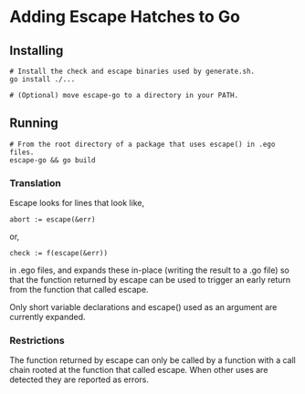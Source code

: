 # Adding Escape Hatches to Go

## Installing

	# Install the check and escape binaries used by generate.sh.
	go install ./...

	# (Optional) move escape-go to a directory in your PATH.

## Running

	# From the root directory of a package that uses escape() in .ego files.
    escape-go && go build

### Translation

Escape looks for lines that look like,

	abort := escape(&err)

or,

	check := f(escape(&err))

in .ego files, and expands these in-place (writing the result to a .go file)
so that the function returned by escape can be used to trigger an early return
from the function that called escape.

Only short variable declarations and escape() used as an argument are
currently expanded.

### Restrictions

The function returned by escape can only be called by a function with a call
chain rooted at the function that called escape. When other uses are detected
they are reported as errors.
